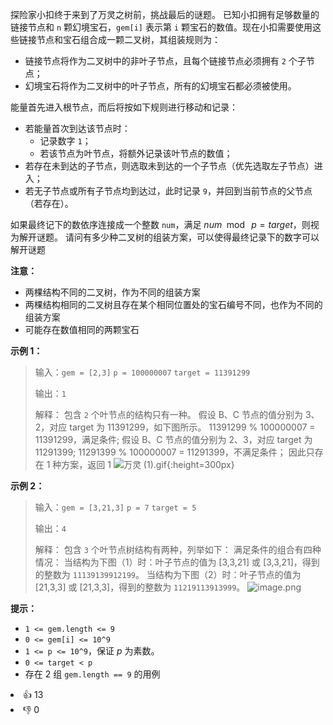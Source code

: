 探险家小扣终于来到了万灵之树前，挑战最后的谜题。
已知小扣拥有足够数量的链接节点和 `n` 颗幻境宝石，`gem[i]` 表示第 `i` 颗宝石的数值。现在小扣需要使用这些链接节点和宝石组合成一颗二叉树，其组装规则为：
- 链接节点将作为二叉树中的非叶子节点，且每个链接节点必须拥有 `2` 个子节点；
- 幻境宝石将作为二叉树中的叶子节点，所有的幻境宝石都必须被使用。

能量首先进入根节点，而后将按如下规则进行移动和记录：
- 若能量首次到达该节点时：
  - 记录数字 `1`；
  - 若该节点为叶节点，将额外记录该叶节点的数值；
- 若存在未到达的子节点，则选取未到达的一个子节点（优先选取左子节点）进入；
- 若无子节点或所有子节点均到达过，此时记录 `9`，并回到当前节点的父节点（若存在）。

如果最终记下的数依序连接成一个整数 `num`，满足 $num \mod~p=target$，则视为解开谜题。
请问有多少种二叉树的组装方案，可以使得最终记录下的数字可以解开谜题

**注意：**
- 两棵结构不同的二叉树，作为不同的组装方案
- 两棵结构相同的二叉树且存在某个相同位置处的宝石编号不同，也作为不同的组装方案
- 可能存在数值相同的两颗宝石

**示例 1：**

> 输入：`gem = [2,3]`
> `p = 100000007`
> `target = 11391299`
>
> 输出：`1`
>
> 解释：
> 包含 `2` 个叶节点的结构只有一种。
> 假设 B、C 节点的值分别为 3、2，对应 target 为 11391299，如下图所示。
> 11391299 % 100000007 = 11391299，满足条件;
> 假设 B、C 节点的值分别为 2、3，对应 target 为 11291399;
> 11291399 % 100000007 = 11291399，不满足条件；
> 因此只存在 1 种方案，返回 1
> ![万灵 (1).gif](https://pic.leetcode.cn/1682397079-evMssw-%E4%B8%87%E7%81%B5%20(1).gif){:height=300px}

**示例 2：**

> 输入：`gem = [3,21,3]`
> `p = 7`
> `target = 5`
>
> 输出：`4`
>
> 解释：
> 包含 `3` 个叶节点树结构有两种，列举如下：
> 满足条件的组合有四种情况：
> 当结构为下图（1）时：叶子节点的值为 [3,3,21] 或 [3,3,21]，得到的整数为 `11139139912199`。
> 当结构为下图（2）时：叶子节点的值为 [21,3,3] 或 [21,3,3]，得到的整数为 `11219113913999`。
> ![image.png](https://pic.leetcode.cn/1682322894-vfqJIV-image.png)

**提示：**
- `1 <= gem.length <= 9`
- `0 <= gem[i] <= 10^9`
- `1 <= p <= 10^9`，保证 $p$ 为素数。
- `0 <= target < p`
- 存在 2 组 `gem.length == 9` 的用例

<div><li>👍 13</li><li>👎 0</li></div>